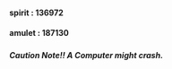 #### spirit : 136972 ####
#### amulet : 187130 ####
###  ###
##### Caution Note!! A Computer might crash. #####
